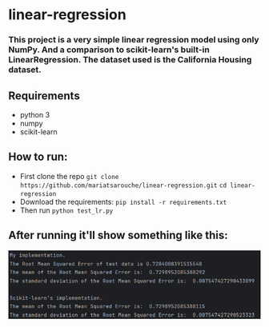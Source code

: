 # linear-regression

### This project is a very simple linear regression model using only NumPy. And a comparison to scikit-learn's built-in LinearRegression. The dataset used is the California Housing dataset.

## Requirements 
- python 3
- numpy
- scikit-learn

## How to run:
- First clone the repo
`git clone https://github.com/mariatsarouche/linear-regression.git`
`cd linear-regression`
- Download the requirements:
`pip install -r requirements.txt`
- Then run
`python test_lr.py`

## After running it'll show something like this:
![img.png](img.png)
